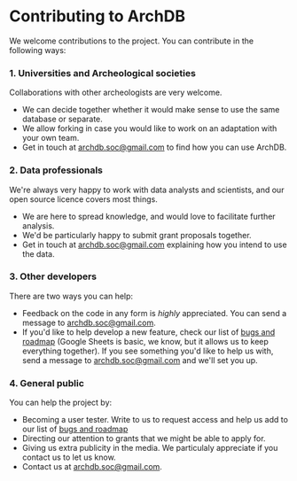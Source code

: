 # Contributing to ArchDB

We welcome contributions to the project. You can contribute in the following ways:

### 1. Universities and Archeological societies
Collaborations with other archeologists are very welcome. 
- We can decide together whether it would make sense to use the same database or separate.
- We allow forking in case you would like to work on an adaptation with your own team.
- Get in touch at archdb.soc@gmail.com to find how you can use ArchDB.

### 2. Data professionals
We're always very happy to work with data analysts and scientists, and our open source licence covers most things.
- We are here to spread knowledge, and would love to facilitate further analysis. 
- We'd be particularly happy to submit grant proposals together.
- Get in touch at archdb.soc@gmail.com explaining how you intend to use the data. 

### 3. Other developers
There are two ways you can help:
- Feedback on the code in any form is *highly* appreciated. You can send a message to archdb.soc@gmail.com.
- If you'd like to help develop a new feature, check our list of [bugs and roadmap](https://docs.google.com/spreadsheets/d/1ebiriBwfaXkqQid2g-cFmfmpKoqOynYYpUEyEPG06eU/edit?pli=1#gid=0) (Google Sheets is basic, we know, but it allows us to keep everything together). If you see something you'd like to help us with, send a message to archdb.soc@gmail.com and we'll set you up.

### 4. General public
You can help the project by:
- Becoming a user tester. Write to us to request access and help us add to our list of [bugs and roadmap](https://docs.google.com/spreadsheets/d/1ebiriBwfaXkqQid2g-cFmfmpKoqOynYYpUEyEPG06eU/edit?pli=1#gid=0)
- Directing our attention to grants that we might be able to apply for.
- Giving us extra publicity in the media. We particulaly appreciate if you contact us to let us know.
- Contact us at archdb.soc@gmail.com.
